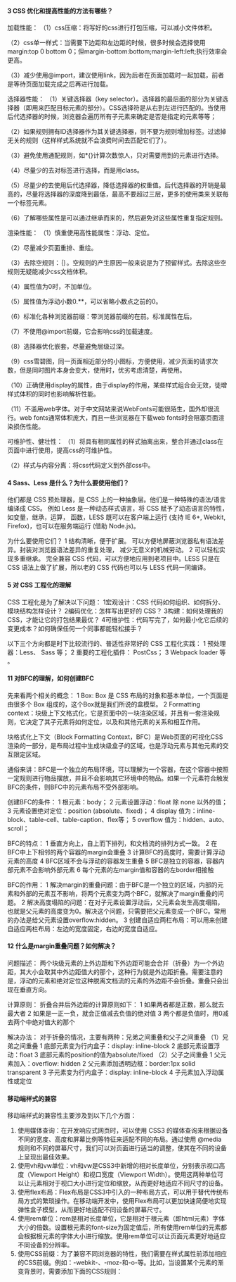 #### 3 **CSS 优化和提高性能的方法有哪些？**

加载性能：
（1）css压缩：将写好的css进行打包压缩，可以减小文件体积。

（2）css单一样式：当需要下边距和左边距的时候，很多时候会选择使用 margin:top 0 bottom 0；但margin-bottom:bottom;margin-left:left;执行效率会更高。

（3）减少使用@import，建议使用link，因为后者在页面加载时一起加载，前者是等待页面加载完成之后再进行加载。

选择器性能：
（1）关键选择器（key selector）。选择器的最后面的部分为关键选择器（即用来匹配目标元素的部分）。CSS选择符是从右到左进行匹配的。当使用后代选择器的时候，浏览器会遍历所有子元素来确定是否是指定的元素等等；

（2）如果规则拥有ID选择器作为其关键选择器，则不要为规则增加标签。过滤掉无关的规则（这样样式系统就不会浪费时间去匹配它们了）。

（3）避免使用通配规则，如*{}计算次数惊人，只对需要用到的元素进行选择。

（4）尽量少的去对标签进行选择，而是用class。

（5）尽量少的去使用后代选择器，降低选择器的权重值。后代选择器的开销是最高的，尽量将选择器的深度降到最低，最高不要超过三层，更多的使用类来关联每一个标签元素。

（6）了解哪些属性是可以通过继承而来的，然后避免对这些属性重复指定规则。

渲染性能：
（1）慎重使用高性能属性：浮动、定位。

（2）尽量减少页面重排、重绘。

（3）去除空规则：｛｝。空规则的产生原因一般来说是为了预留样式。去除这些空规则无疑能减少css文档体积。

（4）属性值为0时，不加单位。

（5）属性值为浮动小数0.**，可以省略小数点之前的0。

（6）标准化各种浏览器前缀：带浏览器前缀的在前。标准属性在后。

（7）不使用@import前缀，它会影响css的加载速度。

（8）选择器优化嵌套，尽量避免层级过深。

（9）css雪碧图，同一页面相近部分的小图标，方便使用，减少页面的请求次数，但是同时图片本身会变大，使用时，优劣考虑清楚，再使用。

（10）正确使用display的属性，由于display的作用，某些样式组合会无效，徒增样式体积的同时也影响解析性能。

（11）不滥用web字体。对于中文网站来说WebFonts可能很陌生，国外却很流行。web fonts通常体积庞大，而且一些浏览器在下载web fonts时会阻塞页面渲染损伤性能。

可维护性、健壮性：
（1）将具有相同属性的样式抽离出来，整合并通过class在页面中进行使用，提高css的可维护性。

（2）样式与内容分离：将css代码定义到外部css中。



#### 4 Sass、Less 是什么？为什么要使用他们？ 

他们都是 CSS 预处理器，是 CSS 上的一种抽象层。他们是一种特殊的语法/语言编译成 CSS。 例如 Less 是一种动态样式语言，将 CSS 赋予了动态语言的特性，如变量，继承，运算， 函数，LESS 既可以在客户端上运行 (支持 IE 6+, Webkit, Firefox)，也可以在服务端运行 (借助 Node.js)。 

为什么要使用它们？ 
1 结构清晰，便于扩展。 可以方便地屏蔽浏览器私有语法差异。封装对浏览器语法差异的重复处理， 减少无意义的机械劳动。 
2 可以轻松实现多重继承。 完全兼容 CSS 代码，可以方便地应用到老项目中。LESS 只是在 CSS 语法上做了扩展，所以老的 CSS 代码也可以与 LESS 代码一同编译。



#### 5 对 CSS 工程化的理解

CSS 工程化是为了解决以下问题：
1宏观设计：CSS 代码如何组织、如何拆分、模块结构怎样设计？
2编码优化：怎样写出更好的 CSS？
3构建：如何处理我的 CSS，才能让它的打包结果最优？
4可维护性：代码写完了，如何最小化它后续的变更成本？如何确保任何一个同事都能轻松接手？

以下三个方向都是时下比较流行的、普适性非常好的 CSS 工程化实践：
1 预处理器：Less、 Sass 等；
2 重要的工程化插件： PostCss；
3 Webpack loader 等 。



#### 11 对BFC的理解，如何创建BFC

先来看两个相关的概念：
1 Box: Box 是 CSS 布局的对象和基本单位，⼀个⻚⾯是由很多个 Box 组成的，这个Box就是我们所说的盒模型。 
2 Formatting context：块级上下⽂格式化，它是⻚⾯中的⼀块渲染区域，并且有⼀套渲染规则，它决定了其⼦元素将如何定位，以及和其他元素的关系和相互作⽤。 

块格式化上下文（Block Formatting Context，BFC）是Web页面的可视化CSS渲染的一部分，是布局过程中生成块级盒子的区域，也是浮动元素与其他元素的交互限定区域。

通俗来讲：BFC是一个独立的布局环境，可以理解为一个容器，在这个容器中按照一定规则进行物品摆放，并且不会影响其它环境中的物品。如果一个元素符合触发BFC的条件，则BFC中的元素布局不受外部影响。

创建BFC的条件：
1 根元素：body；
2 元素设置浮动：float 除 none 以外的值；
3 元素设置绝对定位：position (absolute、fixed)；
4 display 值为：inline-block、table-cell、table-caption、flex等；
5 overflow 值为：hidden、auto、scroll；

BFC的特点：
1 垂直方向上，自上而下排列，和文档流的排列方式一致。
2 在BFC中上下相邻的两个容器的margin会重叠
3 计算BFC的高度时，需要计算浮动元素的高度
4 BFC区域不会与浮动的容器发生重叠
5 BFC是独立的容器，容器内部元素不会影响外部元素
6 每个元素的左margin值和容器的左border相接触

BFC的作用：
1 解决margin的重叠问题：由于BFC是一个独立的区域，内部的元素和外部的元素互不影响，将两个元素变为两个BFC，就解决了margin重叠的问题。
2 解决高度塌陷的问题：在对子元素设置浮动后，父元素会发生高度塌陷，也就是父元素的高度变为0。解决这个问题，只需要把父元素变成一个BFC。常用的办法是给父元素设置overflow:hidden。
3 创建自适应两栏布局：可以用来创建自适应两栏布局：左边的宽度固定，右边的宽度自适应。



#### 12 什么是margin重叠问题？如何解决？

问题描述：
两个块级元素的上外边距和下外边距可能会合并（折叠）为一个外边距，其大小会取其中外边距值大的那个，这种行为就是外边距折叠。需要注意的是，浮动的元素和绝对定位这种脱离文档流的元素的外边距不会折叠。重叠只会出现在垂直方向。

计算原则：
折叠合并后外边距的计算原则如下：
1 如果两者都是正数，那么就去最大者
2 如果是一正一负，就会正值减去负值的绝对值
3 两个都是负值时，用0减去两个中绝对值大的那个

解决办法：
对于折叠的情况，主要有两种：兄弟之间重叠和父子之间重叠
（1）兄弟之间重叠
1 底部元素变为行内盒子：display: inline-block
2 底部元素设置浮动：float
3 底部元素的position的值为absolute/fixed
（2）父子之间重叠
1 父元素加入：overflow: hidden
2 父元素添加透明边框：border:1px solid transparent
3 子元素变为行内盒子：display: inline-block
4 子元素加入浮动属性或定位



#### 移动端样式的兼容

移动端样式的兼容性主要涉及到以下几个方面：

1. 使用媒体查询：在开发响应式网页时，可以使用 CSS3 的媒体查询来根据设备不同的宽度、高度和屏幕比例等特征来适配不同的布局。通过使用 @media 规则和不同的屏幕尺寸，我们可以对页面进行适当的调整，使其在不同的设备上呈现出最佳效果。
2. 使用vh和vw单位：vh和vw是CSS3中新增的相对长度单位，分别表示视口高度（Viewport Height）和视口宽度（Viewport Width）。使用这两种单位可以让元素相对于视口大小进行定位和缩放，从而更好地适应不同尺寸的设备。
3. 使用flex布局：Flex布局是CSS3中引入的一种布局方式，可以用于替代传统布局方式的繁琐操作。在移动端开发中，使用Flex布局可以更加快速简便地实现弹性盒子模型，从而更好地适配不同设备的屏幕尺寸。
4. 使用rem单位：rem是相对长度单位，它是相对于根元素（即html元素）字体大小的倍数。设置根元素的font-size为固定值后，所有使用rem单位的元素都会根据根元素的字体大小进行缩放。使用rem单位可以让页面元素更好地适应不同设备的分辨率。
5. 使用CSS前缀：为了兼容不同浏览器的特性，我们需要在样式属性前添加相应的CSS前缀。例如：-webkit-、-moz-和-o-等。比如，当设置某个元素的渐变背景时，需要添加下面的CSS规则：